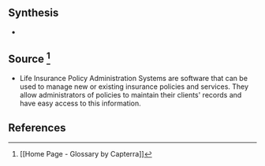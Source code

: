 ## Synthesis
- 
## Source [^1]
- Life Insurance Policy Administration Systems are software that can be used to manage new or existing insurance policies and services. They allow administrators of policies to maintain their clients' records and have easy access to this information.
## References

[^1]: [[Home Page - Glossary by Capterra]]